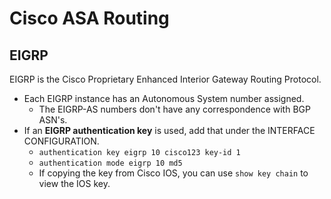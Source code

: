 # Cisco ASA Routing

## EIGRP

EIGRP is the Cisco Proprietary Enhanced Interior Gateway Routing Protocol.

* Each EIGRP instance has an Autonomous System number assigned.
  * The EIGRP-AS numbers don't have any correspondence with BGP ASN's.
* If an **EIGRP authentication key** is used, add that under the INTERFACE CONFIGURATION.
  * `authentication key eigrp 10 cisco123 key-id 1`
  * `authentication mode eigrp 10 md5`
  * If copying the key from Cisco IOS, you can use `show key chain` to view the IOS key.

